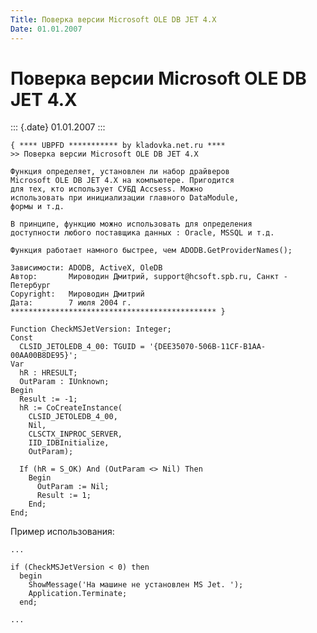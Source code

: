 ```yaml
---
Title: Поверка версии Microsoft OLE DB JET 4.X
Date: 01.01.2007
---
```



Поверка версии Microsoft OLE DB JET 4.X
=======================================

::: {.date}
01.01.2007
:::

    { **** UBPFD *********** by kladovka.net.ru ****
    >> Поверка версии Microsoft OLE DB JET 4.X
     
    Функция определяет, установлен ли набор драйверов 
    Microsoft OLE DB JET 4.X на компьютере. Пригодится 
    для тех, кто использует СУБД Accsess. Можно 
    использовать при инициализации главного DataModule, 
    формы и т.д.
     
    В принципе, функцию можно использовать для определения 
    доступности любого поставщика данных : Oracle, MSSQL и т.д.
     
    Функция работает намного быстрее, чем ADODB.GetProviderNames();
     
    Зависимости: ADODB, ActiveX, OleDB
    Автор:       Мироводин Дмитрий, support@hcsoft.spb.ru, Санкт - Петербург
    Copyright:   Мироводин Дмитрий
    Дата:        7 июля 2004 г.
    ********************************************** }
     
    Function CheckMSJetVersion: Integer;
    Const
      CLSID_JETOLEDB_4_00: TGUID = '{DEE35070-506B-11CF-B1AA-00AA00B8DE95}';
    Var
      hR : HRESULT;
      OutParam : IUnknown;
    Begin
      Result := -1;
      hR := CoCreateInstance(
        CLSID_JETOLEDB_4_00,
        Nil,
        CLSCTX_INPROC_SERVER,
        IID_IDBInitialize,
        OutParam);
     
      If (hR = S_OK) And (OutParam <> Nil) Then
        Begin
          OutParam := Nil;
          Result := 1;
        End;
    End; 

Пример использования:

    ...
     
    if (CheckMSJetVersion < 0) then 
      begin
        ShowMessage('На машине не установлен MS Jet. ');
        Application.Terminate;
      end;
     
    ... 
